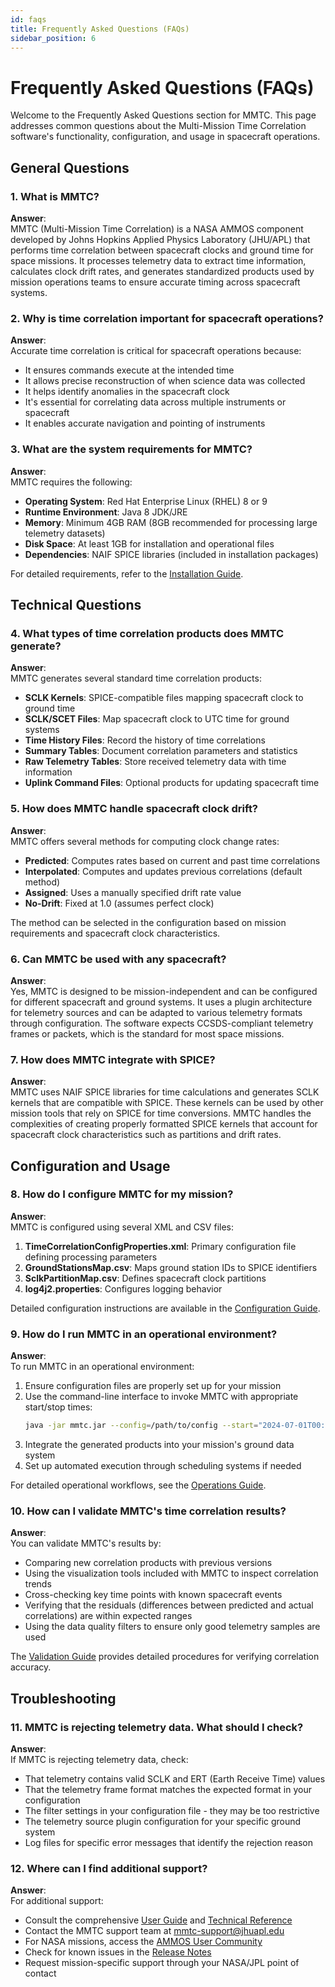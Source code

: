 ```yaml
---
id: faqs
title: Frequently Asked Questions (FAQs)
sidebar_position: 6
---
```


# Frequently Asked Questions (FAQs)

Welcome to the Frequently Asked Questions section for MMTC. This page addresses common questions about the Multi-Mission Time Correlation software's functionality, configuration, and usage in spacecraft operations.

## General Questions

### 1. What is MMTC?

**Answer**:  
MMTC (Multi-Mission Time Correlation) is a NASA AMMOS component developed by Johns Hopkins Applied Physics Laboratory (JHU/APL) that performs time correlation between spacecraft clocks and ground time for space missions. It processes telemetry data to extract time information, calculates clock drift rates, and generates standardized products used by mission operations teams to ensure accurate timing across spacecraft systems.

### 2. Why is time correlation important for spacecraft operations?

**Answer**:  
Accurate time correlation is critical for spacecraft operations because:
- It ensures commands execute at the intended time
- It allows precise reconstruction of when science data was collected
- It helps identify anomalies in the spacecraft clock
- It's essential for correlating data across multiple instruments or spacecraft
- It enables accurate navigation and pointing of instruments

### 3. What are the system requirements for MMTC?

**Answer**:  
MMTC requires the following:
- **Operating System**: Red Hat Enterprise Linux (RHEL) 8 or 9
- **Runtime Environment**: Java 8 JDK/JRE
- **Memory**: Minimum 4GB RAM (8GB recommended for processing large telemetry datasets)
- **Disk Space**: At least 1GB for installation and operational files
- **Dependencies**: NAIF SPICE libraries (included in installation packages)

For detailed requirements, refer to the [Installation Guide](installation).

## Technical Questions

### 4. What types of time correlation products does MMTC generate?

**Answer**:  
MMTC generates several standard time correlation products:
- **SCLK Kernels**: SPICE-compatible files mapping spacecraft clock to ground time
- **SCLK/SCET Files**: Map spacecraft clock to UTC time for ground systems
- **Time History Files**: Record the history of time correlations
- **Summary Tables**: Document correlation parameters and statistics
- **Raw Telemetry Tables**: Store received telemetry data with time information
- **Uplink Command Files**: Optional products for updating spacecraft time

### 5. How does MMTC handle spacecraft clock drift?

**Answer**:  
MMTC offers several methods for computing clock change rates:
- **Predicted**: Computes rates based on current and past time correlations
- **Interpolated**: Computes and updates previous correlations (default method)
- **Assigned**: Uses a manually specified drift rate value
- **No-Drift**: Fixed at 1.0 (assumes perfect clock)

The method can be selected in the configuration based on mission requirements and spacecraft clock characteristics.

### 6. Can MMTC be used with any spacecraft?

**Answer**:  
Yes, MMTC is designed to be mission-independent and can be configured for different spacecraft and ground systems. It uses a plugin architecture for telemetry sources and can be adapted to various telemetry formats through configuration. The software expects CCSDS-compliant telemetry frames or packets, which is the standard for most space missions.

### 7. How does MMTC integrate with SPICE?

**Answer**:  
MMTC uses NAIF SPICE libraries for time calculations and generates SCLK kernels that are compatible with SPICE. These kernels can be used by other mission tools that rely on SPICE for time conversions. MMTC handles the complexities of creating properly formatted SPICE kernels that account for spacecraft clock characteristics such as partitions and drift rates.

## Configuration and Usage

### 8. How do I configure MMTC for my mission?

**Answer**:  
MMTC is configured using several XML and CSV files:
1. **TimeCorrelationConfigProperties.xml**: Primary configuration file defining processing parameters
2. **GroundStationsMap.csv**: Maps ground station IDs to SPICE identifiers
3. **SclkPartitionMap.csv**: Defines spacecraft clock partitions
4. **log4j2.properties**: Configures logging behavior

Detailed configuration instructions are available in the [Configuration Guide](configuration).

### 9. How do I run MMTC in an operational environment?

**Answer**:  
To run MMTC in an operational environment:
1. Ensure configuration files are properly set up for your mission
2. Use the command-line interface to invoke MMTC with appropriate start/stop times:
   ```bash
   java -jar mmtc.jar --config=/path/to/config --start="2024-07-01T00:00:00" --stop="2024-07-02T00:00:00"
   ```
3. Integrate the generated products into your mission's ground data system
4. Set up automated execution through scheduling systems if needed

For detailed operational workflows, see the [Operations Guide](operations).

### 10. How can I validate MMTC's time correlation results?

**Answer**:  
You can validate MMTC's results by:
- Comparing new correlation products with previous versions
- Using the visualization tools included with MMTC to inspect correlation trends
- Cross-checking key time points with known spacecraft events
- Verifying that the residuals (differences between predicted and actual correlations) are within expected ranges
- Using the data quality filters to ensure only good telemetry samples are used

The [Validation Guide](validation) provides detailed procedures for verifying correlation accuracy.

## Troubleshooting

### 11. MMTC is rejecting telemetry data. What should I check?

**Answer**:  
If MMTC is rejecting telemetry data, check:
- That telemetry contains valid SCLK and ERT (Earth Receive Time) values
- That the telemetry frame format matches the expected format in your configuration
- The filter settings in your configuration file - they may be too restrictive
- The telemetry source plugin configuration for your specific ground system
- Log files for specific error messages that identify the rejection reason

### 12. Where can I find additional support?

**Answer**:  
For additional support:
- Consult the comprehensive [User Guide](user) and [Technical Reference](technical)
- Contact the MMTC support team at [mmtc-support@jhuapl.edu](mailto:mmtc-support@jhuapl.edu)
- For NASA missions, access the [AMMOS User Community](https://ammos-community.jpl.nasa.gov)
- Check for known issues in the [Release Notes](release-notes)
- Request mission-specific support through your NASA/JPL point of contact